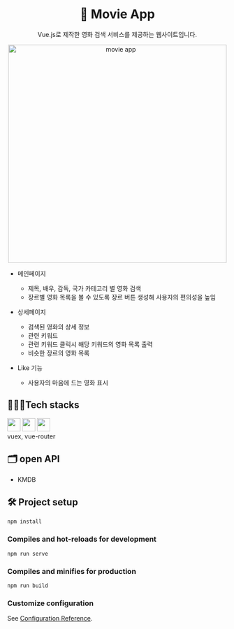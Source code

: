 <div align="center">
  
# 🎥 Movie App

Vue.js로 제작한 영화 검색 서비스를 제공하는 웹사이트입니다.

<img src="../MovieApp.gif" alt="movie app" width="500px" />

</div>

- 메인페이지
  - 제목, 배우, 감독, 국가 카테고리 별 영화 검색 
  - 장르별 영화 목록을 볼 수 있도록 장르 버튼 생성해 사용자의 편의성을 높임

- 상세페이지
  - 검색된 영화의 상세 정보 
  - 관련 키워드
  - 관련 키워드 클릭시 해당 키워드의 영화 목록 출력
  - 비슷한 장르의 영화 목록
- Like 기능 
  - 사용자의 마음에 드는 영화 표시


## 👩🏻‍💻Tech stacks
<code><img src="https://user-images.githubusercontent.com/26512984/88481837-ac3ed900-cf98-11ea-8a23-b53146870c81.jpg" width="30px" /></code>
<code><img src="https://miro.medium.com/max/512/1*YWazhGyGmNs6K3HZE7lS7Q.png" width="30px" /></code>
<code><img src="https://seeklogo.com/images/N/netlify-logo-758722CDF4-seeklogo.com.png" width="30px" /></code>        
vuex, vue-router     

## 🗂 open API
- KMDB


## 🛠 Project setup
```
npm install
```

### Compiles and hot-reloads for development
```
npm run serve
```

### Compiles and minifies for production
```
npm run build
```

### Customize configuration
See [Configuration Reference](https://cli.vuejs.org/config/).
